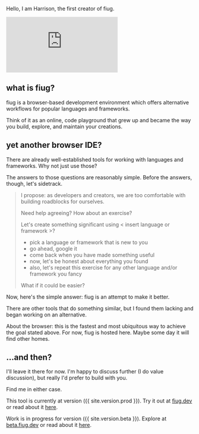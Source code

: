 Hello, I am Harrison, the first creator of fiug.

<div class="video-container">
	<iframe
		class="video"
		src="https://www.youtube.com/embed/LZFmMUIu2dc"
		title="How to fiug"
		frameborder="0"
		allow="accelerometer; autoplay; clipboard-write; encrypted-media; gyroscope; picture-in-picture"
		allowfullscreen
	></iframe>
</div>

## what is fiug?

fiug is a browser-based development environment which offers alternative workflows for popular languages and frameworks.

Think of it as an online, code playground that grew up and became the way you build, explore, and maintain your creations.


## yet another browser IDE?

There are already well-established tools for working with languages and frameworks.  Why not just use those?

The answers to those questions are reasonably simple.  Before the answers, though, let's sidetrack.

> I propose: as developers and creators, we are too comfortable with building roadblocks for ourselves.
>
> Need help agreeing?  How about an exercise?
>
> Let's create something significant using < insert language or framework >?
>  - pick a language or framework that is new to you
>  - go ahead, google it
>  - come back when you have made something useful
>  - now, let's be honest about everything you found
>  - also, let's repeat this exercise for any other language and/or framework you fancy
>
> What if it could be easier?

Now, here's the simple answer: fiug is an attempt to make it better.

There are other tools that do something similar, but I found them lacking and began working on an alternative.

About the browser:  this is the fastest and most ubiquitous way to achieve the goal stated above.  For now, fiug is hosted here.  Maybe some day it will find other homes.


## ...and then?

I'll leave it there for now.  I'm happy to discuss further (I do value discussion), but really I'd prefer to build with you.

Find me in either case.

This tool is currently at version ({{ site.version.prod }}).  Try it out at [fiug.dev](https://fiug.dev) or read about it <a href="/released/v{{ site.version.prod }}.html">here</a>.

Work is in progress for version ({{ site.version.beta }}). Explore at [beta.fiug.dev](https://beta.fiug.dev) or read about it <a href="/present/v{{ site.version.beta }}.html">here</a>.
